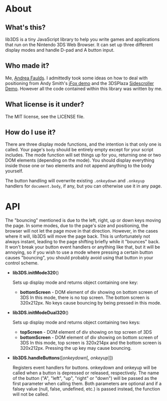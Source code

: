 About
=====

What's this?
------------
lib3DS is a tiny JavaScript library to help you write games and applications that run on the Nintendo 3DS Web Browser. It can set up three different display modes and handle D-pad and A button input.

Who made it?
------------
Me, [Andrea Faulds](http://ajf.me/). I admittedly took some ideas on how to deal with positioning from Andy Smith's [jFox demo](http://3ds.andysmith.co.uk/jFox.html) and the 3DSPlaza [Sidescroller Demo](http://www.3dsplaza.com/apps/sidescroller/). However all the code contained within this library was written by me.

What license is it under?
-------------------------
The MIT license, see the LICENSE file.

How do I use it?
----------------
There are three display mode functions, and the intention is that only one is called. Your page's `body` should be entirely empty except for your script includes. The mode function will set things up for you, returning one or two DOM elements (depending on the mode). You should display everything inside those one or two elements and not append anything to the body yourself.

The button handling will overwrite existing `.onkeydown` and `.onkeyup` handlers for `document.body`, if any, but you can otherwise use it in any page.

API
===

The "bouncing" mentioned is due to the left, right, up or down keys moving the page. In some modes, due to the page's size and positioning, the browser will not let the page move in that direction. However, in the cases where it will, lib3DS will move the page back. This is unfortunately not always instant, leading to the page shifting briefly while it "bounces" back. It won't break your button event handlers or anything like that, but it will be annoying, so if you wish to use a mode where pressing a certain button causes "bouncing", you should probably avoid using that button in your control scheme.

* **lib3DS.initMode320**()
  
  Sets up display mode and returns object containing one key:
  * **bottomScreen** - DOM element of div showing on bottom screen of 3DS
  In this mode, there is no top screen. The bottom screen is 320x212px.
  No keys cause bouncing by being pressed in this mode.
  
* **lib3DS.initModeDual320**()
  
  Sets up display mode and returns object containing two keys:
  * **topScreen** - DOM element of div showing on top screen of 3DS
  * **bottomScreen** - DOM element of div showing on bottom screen of 3DS
  In this mode, top screen is 320x214px and the bottom screen is 320x212px.
  Pressing the up key may cause bouncing.

* **lib3DS.handleButtons**([*onkeydown*[, *onkeyup*]])
  
  Registers event handlers for buttons. onkeydown and onkeyup will be
  called when a button is depressed or released, respectively. The name of
  the button ("A", "left", "up", "right" or "down") will be passed as the
  first parameter when calling them. Both parameters are optional and if
  a falsey value (null, false, undefined, etc.) is passed instead, the
  function will not be called.
